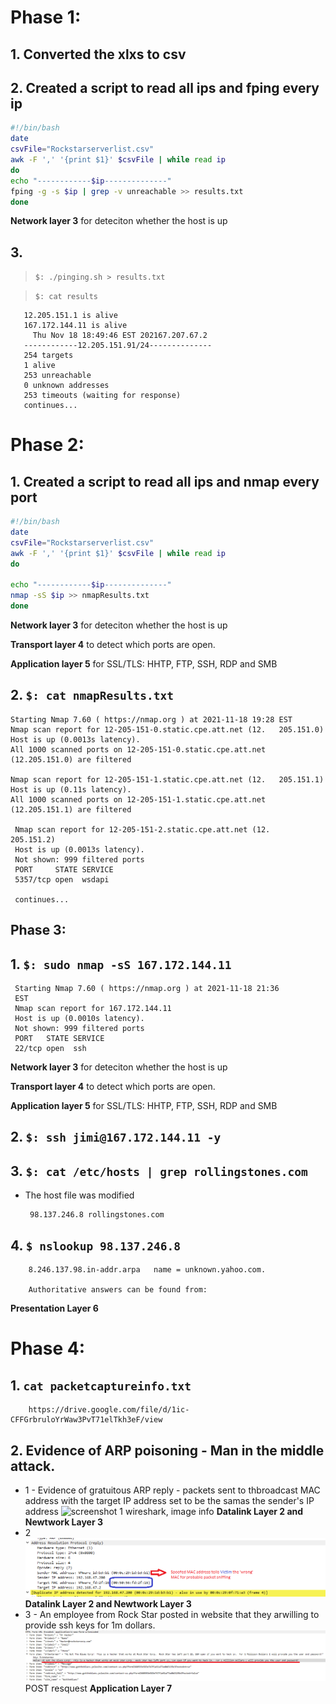 # Phase 1:

  ## 1. Converted the xlxs to csv

  ## 2. Created a script to read all ips and fping every ip

  ```Bash
  #!/bin/bash
  date
  csvFile="Rockstarserverlist.csv" 
  awk -F ',' '{print $1}' $csvFile | while read ip
  do
  echo "------------$ip--------------"
  fping -g -s $ip | grep -v unreachable >> results.txt
  done

  ```

  **Network layer 3** for deteciton whether the host is up

  ## 3.  
  > ``$: ./pinging.sh > results.txt``
  
  > ``$: cat results``
 
       12.205.151.1 is alive
       167.172.144.11 is alive
         Thu Nov 18 18:49:46 EST 202167.207.67.2
       ------------12.205.151.91/24--------------
       254 targets
       1 alive
       253 unreachable
       0 unknown addresses
       253 timeouts (waiting for response)
       continues...

# Phase 2:

 ## 1. Created a script to read all ips and nmap every port

  ```Bash
  #!/bin/bash
  date
  csvFile="Rockstarserverlist.csv" 
  awk -F ',' '{print $1}' $csvFile | while read ip
  do

  echo "------------$ip--------------"
  nmap -sS $ip >> nmapResults.txt
  done
  ```

  **Network layer 3** for deteciton whether the host is up

  **Transport layer 4** to detect which ports are open.

  **Application layer 5** for SSL/TLS: HHTP, FTP, SSH, RDP and SMB

 ## 2. ``$: cat nmapResults.txt``
 
    Starting Nmap 7.60 ( https://nmap.org ) at 2021-11-18 19:28 EST
    Nmap scan report for 12-205-151-0.static.cpe.att.net (12.   205.151.0)
    Host is up (0.0013s latency).
    All 1000 scanned ports on 12-205-151-0.static.cpe.att.net   (12.205.151.0) are filtered

    Nmap scan report for 12-205-151-1.static.cpe.att.net (12.   205.151.1)
    Host is up (0.11s latency).
    All 1000 scanned ports on 12-205-151-1.static.cpe.att.net   (12.205.151.1) are filtered

     Nmap scan report for 12-205-151-2.static.cpe.att.net (12.   205.151.2)
     Host is up (0.0013s latency).
     Not shown: 999 filtered ports
     PORT     STATE SERVICE
     5357/tcp open  wsdapi

     continues...


## Phase 3:

 ## 1. ``$: sudo nmap -sS 167.172.144.11``

     Starting Nmap 7.60 ( https://nmap.org ) at 2021-11-18 21:36 
     EST
     Nmap scan report for 167.172.144.11
     Host is up (0.0010s latency).
     Not shown: 999 filtered ports
     PORT   STATE SERVICE
     22/tcp open  ssh
    
  **Network layer 3** for deteciton whether the host is up

  **Transport layer 4** to detect which ports are open.

  **Application layer 5** for SSL/TLS: HHTP, FTP, SSH, RDP and SMB

 ## 2. ``$: ssh jimi@167.172.144.11 -y``
    
 ## 3. ``$: cat /etc/hosts | grep rollingstones.com``
  * The host file was modified
  
         98.137.246.8 rollingstones.com
 ## 4. ``$ nslookup 98.137.246.8``
       
        8.246.137.98.in-addr.arpa	name = unknown.yahoo.com.

        Authoritative answers can be found from:
  

   **Presentation Layer 6**

# Phase 4:

 ## 1. ``cat packetcaptureinfo.txt`` 
        
        https://drive.google.com/file/d/1ic-CFFGrbruloYrWaw3PvT71elTkh3eF/view

 ## 2. Evidence of ARP poisoning - Man in the middle attack.
    
   * 1 - Evidence of gratuitous ARP reply -  packets sent to thbroadcast MAC address with the target IP address set to be the samas the sender's IP address 
   ![screenshot 1 wireshark, image info](..\resources\Screenshot_1.png)
   **Datalink Layer 2 and Newtwork Layer 3**
   * 2        
   ![screenshot 2 wireshark, image info](.\resources\Screenshot_2.png)
   **Datalink Layer 2 and Newtwork Layer 3**
   * 3 - An employee from Rock Star posted in website that they arwilling to provide ssh keys for 1m dollars. 
   ![screenshot 3 wireshark, image info](.\resources\Screenshot_3.png)
   POST resquest **Application Layer 7**

